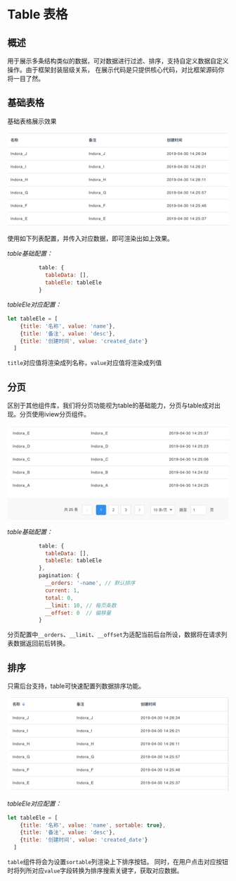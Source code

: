 # Table 表格

## 概述

用于展示多条结构类似的数据，可对数据进行过滤、排序，支持自定义数据自定义操作。由于框架封装层级关系，
在展示代码是只提供核心代码，对比框架源码你将一目了然。

## 基础表格

基础表格展示效果

![基础表格](../../img/table/table-base.png ':size=700x300')

使用如下列表配置，并传入对应数据，即可渲染出如上效果。

*table基础配置：*

```js
          table: {
            tableData: [],
            tableEle: tableEle
          }
```

*tableEle对应配置：*

```js
let tableEle = [
    {title: '名称', value: 'name'},
    {title: '备注', value: 'desc'},
    {title: '创建时间', value: 'created_date'}
  ]
```
`title`对应值将渲染成列名称，`value`对应值将渲染成列值

## 分页

区别于其他组件库，我们将分页功能视为table的基础能力，分页与table成对出现。分页使用iview分页组件。

![表格分页](../../img/table/table-pagination.png ':size=700x300')

*table基础配置：*
```js
          table: {
            tableData: [],
            tableEle: tableEle
          },
          pagination: {
            __orders: '-name', // 默认排序
            current: 1,
            total: 0,
            __limit: 10, // 每页条数
            __offset: 0  // 偏移量
          }
```

分页配置中`__orders`、`__limit`、`__offset`为适配当前后台所设，数据将在请求列表数据返回前后转换。

## 排序

只需后台支持，table可快速配置列数据排序功能。

![表格排序](../../img/table/table-order.png ':size=700x300')


*tableEle对应配置：*

```js
let tableEle = [
    {title: '名称', value: 'name', sortable: true},
    {title: '备注', value: 'desc'},
    {title: '创建时间', value: 'created_date'}
  ]
```

`table`组件将会为设置`sortable`列渲染上下排序按钮。
同时，在用户点击对应按钮时将列所对应`value`字段转换为排序搜索关键字，获取对应数据。











